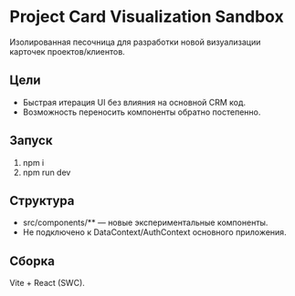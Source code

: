 # Project Card Visualization Sandbox

Изолированная песочница для разработки новой визуализации карточек проектов/клиентов.

## Цели
- Быстрая итерация UI без влияния на основной CRM код.
- Возможность переносить компоненты обратно постепенно.

## Запуск
1. npm i
2. npm run dev

## Структура
- src/components/** — новые экспериментальные компоненты.
- Не подключено к DataContext/AuthContext основного приложения.

## Сборка
Vite + React (SWC).
